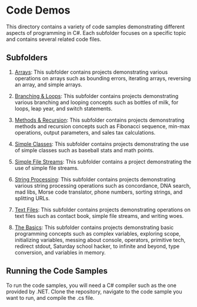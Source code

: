 # Code Demos

This directory contains a variety of code samples demonstrating different aspects of programming in C#. Each subfolder focuses on a specific topic and contains several related code files.

## Subfolders
1. [Arrays](https://github.com/aamindehkordi/CUI-Fundamental-Programming/tree/main/Code%20Demos/Arrays): This subfolder contains projects demonstrating various operations on arrays such as bounding errors, iterating arrays, reversing an array, and simple arrays.

2. [Branching & Loops](https://github.com/aamindehkordi/CUI-Fundamental-Programming/tree/main/Code%20Demos/Branching%20%26%20Loops): This subfolder contains projects demonstrating various branching and looping concepts such as bottles of milk, for loops, leap year, and switch statements.

3. [Methods & Recursion](https://github.com/aamindehkordi/CUI-Fundamental-Programming/tree/main/Code%20Demos/Methods%20%26%20Recursion): This subfolder contains projects demonstrating methods and recursion concepts such as Fibonacci sequence, min-max operations, output parameters, and sales tax calculations.

4. [Simple Classes](https://github.com/aamindehkordi/CUI-Fundamental-Programming/tree/main/Code%20Demos/Simple%20Classes): This subfolder contains projects demonstrating the use of simple classes such as baseball stats and math points.

5. [Simple File Streams](https://github.com/aamindehkordi/CUI-Fundamental-Programming/tree/main/Code%20Demos/SimpleFileStreams): This subfolder contains a project demonstrating the use of simple file streams.

6. [String Processing](https://github.com/aamindehkordi/CUI-Fundamental-Programming/tree/main/Code%20Demos/String%20Processing): This subfolder contains projects demonstrating various string processing operations such as concordance, DNA search, mad libs, Morse code translator, phone numbers, sorting strings, and splitting URLs.

7. [Text Files](https://github.com/aamindehkordi/CUI-Fundamental-Programming/tree/main/Code%20Demos/Text%20Files): This subfolder contains projects demonstrating operations on text files such as contact book, simple file streams, and writing woes.

8. [The Basics](https://github.com/aamindehkordi/CUI-Fundamental-Programming/tree/main/Code%20Demos/The%20Basics): This subfolder contains projects demonstrating basic programming concepts such as complex variables, exploring scope, initializing variables, messing about console, operators, primitive tech, redirect stdout, Saturday school hacker, to infinite and beyond, type conversion, and variables in memory.

## Running the Code Samples

To run the code samples, you will need a C# compiler such as the one provided by .NET. Clone the repository, navigate to the code sample you want to run, and compile the .cs file.
